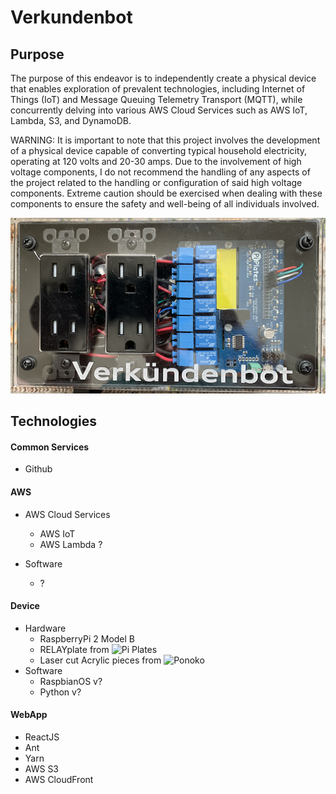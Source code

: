 # Verkundenbot

## Purpose
The purpose of this endeavor is to independently create a physical device that enables exploration of prevalent 
technologies, including Internet of Things (IoT) and Message Queuing Telemetry Transport (MQTT), while concurrently 
delving into various AWS Cloud Services such as AWS IoT, Lambda, S3, and DynamoDB.

WARNING: It is important to note that this project involves the development of a physical device capable of converting 
typical household electricity, operating at 120 volts and 20-30 amps. Due to the involvement of high voltage 
components, I do not recommend the handling of any aspects of the project related to the handling or configuration 
of said high voltage components. Extreme caution should be exercised when dealing with these components to 
ensure the safety and well-being of all individuals involved.

![Verkundenbot](https://github.com/highhair20/verkundenbot/blob/master/resources/vkb_large.jpg?raw=true)

## Technologies
#### Common Services
* Github

#### AWS
* AWS Cloud Services
  * AWS IoT
  * AWS Lambda ?
  
* Software
  * ?

#### Device
* Hardware
  * RaspberryPi 2 Model B 
  * RELAYplate from ![Pi Plates](https://pi-plates.com/product/relayplate/)
  * Laser cut Acrylic pieces from ![Ponoko](https://www.ponoko.com/)
* Software
  * RaspbianOS v?
  * Python v?

#### WebApp
* ReactJS
* Ant
* Yarn
* AWS S3
* AWS CloudFront

